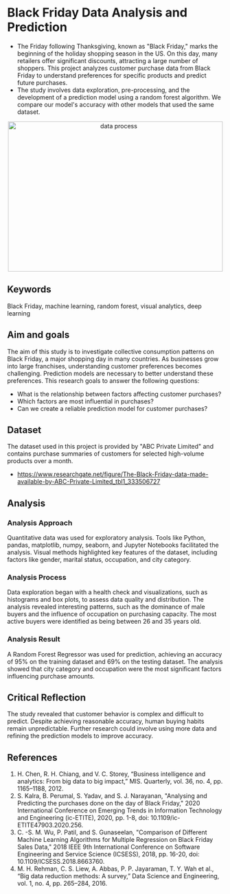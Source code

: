 # Black Friday Data Analysis and Prediction

- The Friday following Thanksgiving, known as "Black Friday," marks the beginning of the holiday shopping season in the US. On this day, many retailers offer significant discounts, attracting a large number of shoppers. This project analyzes customer purchase data from Black Friday to understand preferences for specific products and predict future purchases. 
- The study involves data exploration, pre-processing, and the development of a prediction model using a random forest algorithm. We compare our model's accuracy with other models that used the same dataset.

<div align="center">
  <img height="350" src="https://drive.google.com/file/d/1B-55DfbdmtC1FamjcJrQJIPhSJ1VVpQR" alt="data process" width="500"  />
</div>


## Keywords

Black Friday, machine learning, random forest, visual analytics, deep learning

## Aim and goals

The aim of this study is to investigate collective consumption patterns on Black Friday, a major shopping day in many countries. As businesses grow into large franchises, understanding customer preferences becomes challenging. Prediction models are necessary to better understand these preferences. This research goals to answer the following questions:

- What is the relationship between factors affecting customer purchases?
- Which factors are most influential in purchases?
- Can we create a reliable prediction model for customer purchases?

## Dataset

The dataset used in this project is provided by "ABC Private Limited" and contains purchase summaries of customers for selected high-volume products over a month.
- https://www.researchgate.net/figure/The-Black-Friday-data-made-available-by-ABC-Private-Limited_tbl1_333506727

## Analysis

### Analysis Approach

Quantitative data was used for exploratory analysis. Tools like Python, pandas, matplotlib, numpy, seaborn, and Jupyter Notebooks facilitated the analysis. Visual methods highlighted key features of the dataset, including factors like gender, marital status, occupation, and city category.

### Analysis Process

Data exploration began with a health check and visualizations, such as histograms and box plots, to assess data quality and distribution. The analysis revealed interesting patterns, such as the dominance of male buyers and the influence of occupation on purchasing capacity. The most active buyers were identified as being between 26 and 35 years old.

### Analysis Result

A Random Forest Regressor was used for prediction, achieving an accuracy of 95% on the training dataset and 69% on the testing dataset. The analysis showed that city category and occupation were the most significant factors influencing purchase amounts.

## Critical Reflection

The study revealed that customer behavior is complex and difficult to predict. Despite achieving reasonable accuracy, human buying habits remain unpredictable. Further research could involve using more data and refining the prediction models to improve accuracy.

## References

1. H. Chen, R. H. Chiang, and V. C. Storey, “Business intelligence and analytics: From big data to big impact,” MIS. Quarterly, vol. 36, no. 4, pp. 1165–1188, 2012.
2. S. Kalra, B. Perumal, S. Yadav, and S. J. Narayanan, "Analysing and Predicting the purchases done on the day of Black Friday," 2020 International Conference on Emerging Trends in Information Technology and Engineering (ic-ETITE), 2020, pp. 1-8, doi: 10.1109/ic-ETITE47903.2020.256.
3. C. -S. M. Wu, P. Patil, and S. Gunaseelan, "Comparison of Different Machine Learning Algorithms for Multiple Regression on Black Friday Sales Data," 2018 IEEE 9th International Conference on Software Engineering and Service Science (ICSESS), 2018, pp. 16-20, doi: 10.1109/ICSESS.2018.8663760.
4. M. H. Rehman, C. S. Liew, A. Abbas, P. P. Jayaraman, T. Y. Wah et al., “Big data reduction methods: A survey,” Data Science and Engineering, vol. 1, no. 4, pp. 265–284, 2016.

